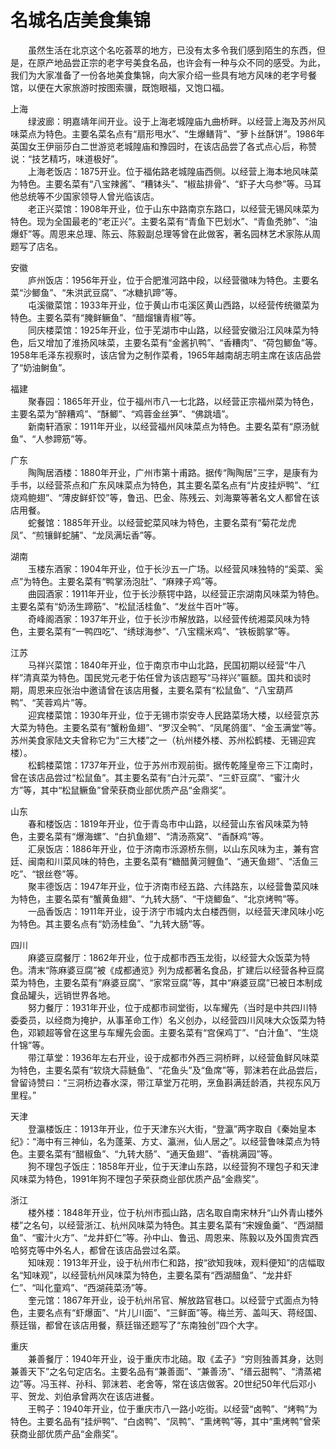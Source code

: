 # 名城名店美食集锦  

&emsp;&emsp;虽然生活在北京这个名吃荟萃的地方，已没有太多令我们感到陌生的东西，但是，在原产地品尝正宗的老字号美食名品，也许会有一种与众不同的感受。为此，我们为大家准备了一份各地美食集锦，向大家介绍一些具有地方风味的老字号餐馆，以便在大家旅游时按图索骥，既饱眼福，又饱口福。  

上海  
&emsp;&emsp;绿波廊：明嘉靖年间开业。设于上海老城隍庙九曲桥畔。以经营上海及苏州风味菜点为特色。主要名菜名点有“扇形甩水”、“生爆鳝背”、“萝卜丝酥饼”。1986年英国女王伊丽莎白二世游览老城隍庙和豫园时，在该店品尝了各式点心后，称赞说：“技艺精巧，味道极好”。  
&emsp;&emsp;上海老饭店：1875开业。位于福佑路老城隍庙西侧。以经营上海本地风味菜为特色。主要名菜有“八宝辣酱”、“糟钵头”、“椒盐排骨”、“虾子大乌参”等。马耳他总统等不少国家领导人曾光临该店。  
&emsp;&emsp;老正兴菜馆：1908年开业，位于山东中路南京东路口，以经营无锡风味菜为特色。现为全国最老的“老正兴”。主要名菜有“青鱼下巴划水”、“青鱼秃肺”、“油爆虾”等。周恩来总理、陈云、陈毅副总理等曾在此做客，著名园林艺术家陈从周题写了店名。  

安徽  
&emsp;&emsp;庐州饭店：1956年开业，位于合肥淮河路中段，以经营徽味为特色。主要名菜“沙鲫鱼”、“朱洪武豆腐”、“冰糖扒蹄”等。  
&emsp;&emsp;屯溪徽菜馆：1933年开业，位于黄山市屯溪区黄山西路，以经营传统徽菜为特色。主要名菜有“腌鲜鳜鱼”、“醋熘镶青椒”等。  
&emsp;&emsp;同庆楼菜馆：1925年开业，位于芜湖市中山路，以经营安徽沿江风味菜为特色，后又增加了淮扬风味菜，主要名菜有“金酱扒鸭”、“香糟肉”、“荷包鲫鱼”等。1958年毛泽东视察时，该店曾为之制作菜肴，1965年越南胡志明主席在该店品尝了“奶油鲥鱼”。  

福建  
&emsp;&emsp;聚春园：1865年开业，位于福州市八一七北路，以经营正宗福州菜为特色，主要名菜为“醉糟鸡”、“酥鲫”、“鸡蓉金丝笋”、“佛跳墙”。  
&emsp;&emsp;新南轩酒家：1911年开业，以经营福州风味菜点为特色。主要名菜有“原汤鱿鱼”、“人参蹄筋”等。  

广东  
&emsp;&emsp;陶陶居酒楼：1880年开业，广州市第十甫路。据传“陶陶居”三字，是康有为手书，以经营茶点和广东风味菜点为特色，其主要名菜名点有“片皮挂炉鸭”、“红烧鸡鲍翅”、“薄皮鲜虾饺”等，鲁迅、巴金、陈残云、刘海粟等著名文人都曾在该店用餐。  
&emsp;&emsp;蛇餐馆：1885年开业。以经营蛇菜风味为特色，主要名菜有“菊花龙虎凤”、“煎镶鲜蛇脯”、“龙凤满坛香”等。  

湖南  
&emsp;&emsp;玉楼东酒家：1904年开业，位于长沙五一广场。以经营风味独特的“奚菜、奚点”为特色。主要名菜有“鸭掌汤泡肚”、“麻辣子鸡”等。  
&emsp;&emsp;曲园酒家：1911年开业，位于长沙蔡锷中路，以经营正宗湖南风味菜为特色。主要名菜有“奶汤生蹄筋”、“松鼠活桂鱼”、“发丝牛百叶”等。  
&emsp;&emsp;奇峰阁酒家：1937年开业，位于长沙市解放路，以经营传统湘菜风味为特色，主要名菜有“一鸭四吃”、“绣球海参”、“八宝糯米鸡”、“铁板鹅掌”等。  

江苏  
&emsp;&emsp;马祥兴菜馆：1840年开业，位于南京市中山北路，民国初期以经营“牛八样”清真菜为特色。国民党元老于佑任曾为该店题写“马祥兴”匾额。国共和谈时期，周恩来应张治中邀请曾在该店用餐，主要名菜有“松鼠鱼”、“八宝葫芦鸭”、“芙蓉鸡片”等。  
&emsp;&emsp;迎宾楼菜馆：1930年开业，位于无锡市崇安寺人民路菜场大楼，以经营京苏大菜为特色。主要名菜有“蟹粉鱼翅”、“罗汉全鸭”、“凤尾鸽蛋”、“金玉满堂”等。苏州美食家陆文夫曾称它为“三大楼”之一（杭州楼外楼、苏州松鹤楼、无锡迎宾楼）。  
&emsp;&emsp;松鹤楼菜馆：1737年开业，位于苏州市观前街。据传乾隆皇帝三下江南时，曾在该店品尝过“松鼠鱼”。其主要名菜有“白汁元菜”、“三虾豆腐”、“蜜汁火方”等，其中“松鼠鳜鱼”曾荣获商业部优质产品“金鼎奖”。  

山东  
&emsp;&emsp;春和楼饭店：1819年开业，位于青岛市中山路，以经营山东省风味菜为特色，主要名菜有“爆海螺”、“白扒鱼翅”、“清汤燕窝”、“香酥鸡”等。  
&emsp;&emsp;汇泉饭店：1886年开业，位于济南市泺源桥东侧，以山东风味为主，兼有宫廷、闽南和川菜风味的特色，主要名菜有“糖醋黄河鲤鱼”、“通天鱼翅”、“活鱼三吃”、“银丝卷”等。  
&emsp;&emsp;聚丰德饭店：1947年开业，位于济南市经五路、六纬路东，以经营鲁菜风味为特色，主要名菜有“蟹黄鱼翅”、“九转大肠”、“干烧鲫鱼”、“北京烤鸭”等。  
&emsp;&emsp;一品香饭店：1911年开业，设于济宁市城内太白楼西侧，以经营天津风味小吃为特色。其主要名点有“奶汤桂鱼”、“九转大肠”等。  

四川  
&emsp;&emsp;麻婆豆腐餐厅：1862年开业，位于成都市西玉龙街，以经营大众饭菜为特色。清末“陈麻婆豆腐”被《成都通览》列为成都著名食品，扩建后以经营各种豆腐菜为特色，主要名菜有“麻婆豆腐”、“家常豆腐”等，其中“麻婆豆腐”已被日本制成食品罐头，远销世界各地。  
&emsp;&emsp;努力餐厅：1931年开业，位于成都市祠堂街，以车耀先（当时是中共四川特委委员，以经商为掩护，从事革命工作）名义创办，以经营四川风味大众饭菜为特色，邓颖超等曾在这里与车耀先会面。主要名菜有“宫保鸡丁”、“白汁鱼”、“生烧什锦”等。  
&emsp;&emsp;带江草堂：1936年左右开业，设于成都市外西三洞桥畔，以经营鱼鲜风味菜为特色，主要名菜有“软烧大蒜鲢鱼”、“花鱼头”及“鱼席”等，郭沫若在此品尝后，曾留诗赞曰：“三洞桥边春水深，带江草堂万花明，烹鱼斟满廷龄酒，共视东风万里程。”  

天津  
&emsp;&emsp;登瀛楼饭庄：1913年开业，位于天津东兴大街，“登瀛”两字取自《秦始皇本纪》：“海中有三神仙，名为蓬莱、方丈、瀛洲，仙人居之”。以经营鲁味菜点为特色。主要名菜有“醋椒鱼”、“九转大肠”、“通天鱼翅”、“香桃满园”等。  
&emsp;&emsp;狗不理包子饭庄：1858年开业，位于天津山东路，以经营狗不理包子和天津风味菜为特色，1991年狗不理包子荣获商业部优质产品“金鼎奖”。  

浙江  
&emsp;&emsp;楼外楼：1848年开业，位于杭州市孤山路，店名取自南宋林升“山外青山楼外楼”之名句，以经营浙江、杭州风味菜为特色。其主要名菜有“宋嫂鱼羹”、“西湖醋鱼”、“蜜汁火方”、“龙井虾仁”等。孙中山、鲁迅、周恩来、陈毅以及外国贵宾西哈努克等中外名人，都曾在该店品尝过名菜。  
&emsp;&emsp;知味观：1913年开业，设于杭州市仁和路，按“欲知我味，观料便知”的店幅取名“知味观”，以经营杭州风味菜为特色，主要名菜有“西湖醋鱼”、“龙井虾仁”、“叫化童鸡”、“西湖莼菜汤”等。  
&emsp;&emsp;奎元馆：1867年开业，设于杭州吊官、解放路官巷口。以经营宁式面点为特色，主要名点有“虾爆面”、“片儿川面”、“三鲜面”等。梅兰芳、盖叫天、蒋经国、蔡廷锴，都曾在该店用餐，蔡廷锴还题写了“东南独创”四个大字。  

重庆  
&emsp;&emsp;兼善餐厅：1940年开业，设于重庆市北碚。取《孟子》“穷则独善其身，达则兼善天下”之名句定店名。主要名品有“兼善面”、“兼善汤”、“缙云甜鸭”、“清蒸裙边”等。冯玉祥、孙科、郭沫若、老舍等，常在该店做客。20世纪50年代后邓小平、贺龙、刘伯承曾两次在该店进餐。  
&emsp;&emsp;王鸭子：1940年开业，位于重庆市八一路小吃街。以经营“卤鸭”、“烤鸭”为特色。主要名品有“挂炉鸭”、“白卤鸭”、“凤鸭”、“熏烤鸭”等，其中“熏烤鸭”曾荣获商业部优质产品“金鼎奖”。  
